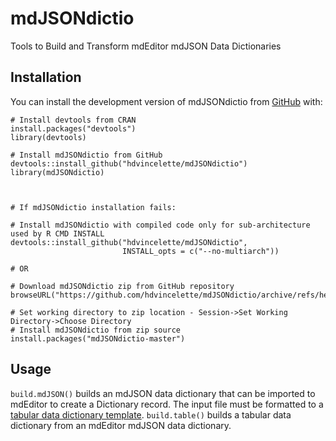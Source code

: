 
# mdJSONdictio

Tools to Build and Transform mdEditor mdJSON Data Dictionaries

## Installation

You can install the development version of mdJSONdictio from [GitHub](https://github.com/) with:

```
# Install devtools from CRAN
install.packages("devtools")
library(devtools)

# Install mdJSONdictio from GitHub
devtools::install_github("hdvincelette/mdJSONdictio")
library(mdJSONdictio)



# If mdJSONdictio installation fails:

# Install mdJSONdictio with compiled code only for sub-architecture used by R CMD INSTALL
devtools::install_github("hdvincelette/mdJSONdictio",
                         INSTALL_opts = c("--no-multiarch"))

# OR

# Download mdJSONdictio zip from GitHub repository
browseURL("https://github.com/hdvincelette/mdJSONdictio/archive/refs/heads/master.zip")

# Set working directory to zip location - Session->Set Working Directory->Choose Directory
# Install mdJSONdictio from zip source
install.packages("mdJSONdictio-master")

```

## Usage

```build.mdJSON()``` builds an mdJSON data dictionary that can be imported to mdEditor to create a Dictionary record. The input file must be formatted to a [tabular data dictionary template](https://github.com/hdvincelette/mdJSONdictio/blob/master/inst/templates/mdJSONdictio_Dictionary_Template_v1.xlsx?raw=true). ```build.table()``` builds a tabular data dictionary from an mdEditor mdJSON data dictionary.

